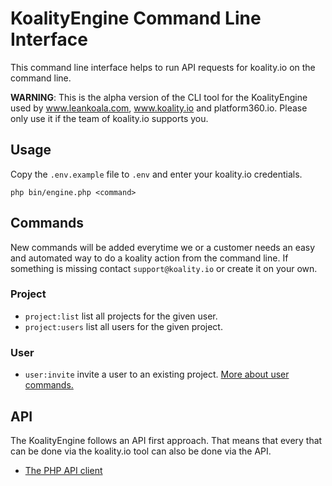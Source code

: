 # KoalityEngine Command Line Interface

This command line interface helps to run API requests for koality.io on the command line. 

**WARNING**: This is the alpha version of the CLI tool for the KoalityEngine used by www.leankoala.com, www.koality.io and platform360.io. Please only use it if the team of koality.io supports you. 

## Usage

Copy the `.env.example` file to `.env` and enter your koality.io credentials.

```shell
php bin/engine.php <command>
```

## Commands

New commands will be added everytime we or a customer needs an easy and automated way to do a koality action from  the command line. If something is missing contact `support@koality.io` or create it on your own.

### Project
- `project:list` list all projects for the given user.
- `project:users` list all users for the given project.

### User
- `user:invite` invite a user to an existing project. [More about user commands.](docs/user.md)

## API

The KoalityEngine follows an API first approach. That means that every that can be done via the koality.io tool can also be done via the API.

- [The PHP API client](https://github.com/leankoala-gmbh/leankoala-client-php)
